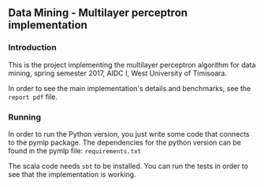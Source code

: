 ## Data Mining - Multilayer perceptron implementation

### Introduction

This is the project implementing the multilayer perceptron algorithm for data mining, spring semester 2017, AIDC I, West University of Timisoara.

In order to see the main implementation's details and benchmarks, see the `report pdf` file.

### Running

In order to run the Python version, you just write some code that connects to the pymlp package. The dependencies for the python version can be found in the pymlp file: `requirements.txt`

The scala code needs `sbt` to be installed. You can run the tests in order to see that the implementation is working.

